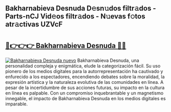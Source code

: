 ## Bakharnabieva Desnuda D𝚎sn𝚞dos filtr𝚊dos - Parts-nCJ Vid𝚎os filtr𝚊dos - N𝚞evas f𝚘tos atr𝚊ctivas UZVcF

# <h2><a href="http://mb9xxc.tromn.icu/?c=Bakharnabieva+Desnuda">🔗👉👉👉 Bakharnabieva Desnuda 🔗🔗</a></h2>

[![Bakharnabieva Desnuda nuevo](https://i.imgur.com/pEAQMta.gif)](http://mb9xxc.tromn.icu/?c=Bakharnabieva+Desnuda)
Bakharnabieva Desnuda, una personalidad compleja y enigmática, elude la categorización fácil. Su uso pionero de los medios digitales para la autorrepresentación ha cautivado y enfurecido a los espectadores, encendiendo debates sobre la moralidad, la expresión artística y la naturaleza evolutiva de las comunidades en línea. A pesar de la incertidumbre de sus acciones futuras, su impacto en la cultura en línea es palpable. Con un compromiso inquebrantable y un magnetismo innegable, el impacto de Bakharnabieva Desnuda en los medios digitales es imparable.
